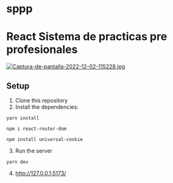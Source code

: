 # sppp

# React Sistema de practicas pre profesionales

[![Captura-de-pantalla-2022-12-02-115228.jpg](https://i.postimg.cc/XqmKkMk3/Captura-de-pantalla-2022-12-02-115228.jpg)](https://postimg.cc/Mf0jzFLr)

## Setup

1. Clone this repository
2. Install the dependencies:

```
yarn install
```

```
npm i react-router-dom
```

```
npm install universal-cookie
```

3. Run the server

```
yarn dev
```

4. http://127.0.0.1:5173/
